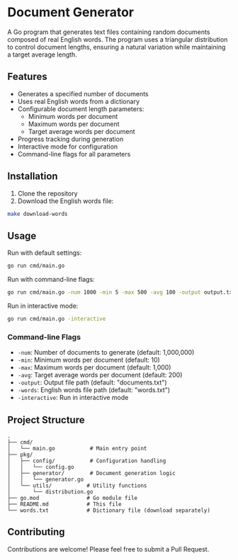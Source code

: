 # Document Generator

A Go program that generates text files containing random documents composed of real English words. The program uses a triangular distribution to control document lengths, ensuring a natural variation while maintaining a target average length.

## Features

- Generates a specified number of documents
- Uses real English words from a dictionary
- Configurable document length parameters:
  - Minimum words per document
  - Maximum words per document
  - Target average words per document
- Progress tracking during generation
- Interactive mode for configuration
- Command-line flags for all parameters

## Installation

1. Clone the repository
2. Download the English words file:
```bash
make download-words
```

## Usage

Run with default settings:
```bash
go run cmd/main.go
```

Run with command-line flags:
```bash
go run cmd/main.go -num 1000 -min 5 -max 500 -avg 100 -output output.txt
```

Run in interactive mode:
```bash
go run cmd/main.go -interactive
```

### Command-line Flags

- `-num`: Number of documents to generate (default: 1,000,000)
- `-min`: Minimum words per document (default: 10)
- `-max`: Maximum words per document (default: 1,000)
- `-avg`: Target average words per document (default: 200)
- `-output`: Output file path (default: "documents.txt")
- `-words`: English words file path (default: "words.txt")
- `-interactive`: Run in interactive mode

## Project Structure

```
.
├── cmd/
│   └── main.go           # Main entry point
├── pkg/
│   ├── config/           # Configuration handling
│   │   └── config.go
│   ├── generator/        # Document generation logic
│   │   └── generator.go
│   └── utils/           # Utility functions
│       └── distribution.go
├── go.mod               # Go module file
├── README.md            # This file
└── words.txt            # Dictionary file (download separately)
```

## Contributing

Contributions are welcome! Please feel free to submit a Pull Request.
